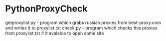 # PythonProxyCheck
getproxylist.py - program which grabs russian proxies from best-proxy.com and writes it to proxylist.txt
check.py - program which checks this proxies from proxylist.txt if it avalable to open some site
